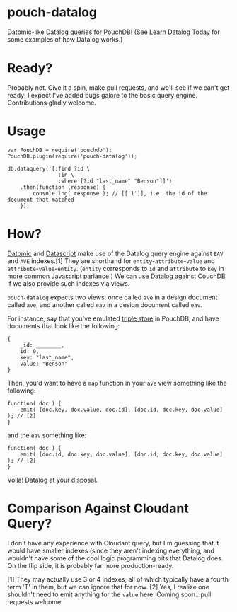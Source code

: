 # pouch-datalog

Datomic-like Datalog queries for PouchDB! (See [Learn Datalog Today](http://www.learndatalogtoday.org/) for some examples of how Datalog works.)

# Ready?

Probably not. Give it a spin, make pull requests, and we'll see if we can't get ready! I expect I've added bugs galore to the basic query engine. Contributions gladly welcome.

# Usage

```
var PouchDB = require('pouchdb');
PouchDB.plugin(require('pouch-datalog'));

db.dataquery('[:find ?id \
                :in \
                :where [?id "last_name" "Benson"]]')
    .then(function (response) {
        console.log( response ); // [['1']], i.e. the id of the document that matched
    });
```

# How?

[Datomic](http://www.datomic.com/) and [Datascript](https://github.com/tonsky/datascript) make use of the Datalog query engine against `EAV` and `AVE` indexes.[1] They are shorthand for `entity`-`attribute`-`value` and `attribute`-`value`-`entity`. (`entity` corresponds to `id` and `attribute` to `key` in more common Javascript parlance.) We can use Datalog against CouchDB if we also provide such indexes via views.

`pouch-datalog` expects two views: once called `ave` in a design document called `ave`, and another called `eav` in a design document called `eav`.

For instance, say that you've emulated [triple store](https://en.wikipedia.org/wiki/Triplestore) in PouchDB, and have documents that look like the following:

```
{
    _id: ________,
    id: 0,
    key: "last_name",
    value: "Benson"
}
```

Then, you'd want to have a `map` function in your `ave` view something like the following:

```
function( doc ) {
    emit( [doc.key, doc.value, doc.id], [doc.id, doc.key, doc.value] ); // [2]
}
```

and the `eav` something like:

```
function( doc ) {
    emit( [doc.id, doc.key, doc.value], [doc.id, doc.key, doc.value] ); // [2]
}
```

Voila! Datalog at your disposal.

# Comparison Against Cloudant Query?

I don't have any experience with Cloudant query, but I'm guessing that it would have smaller indexes (since they aren't indexing everything, and wouldn't have some of the cool logic programming bits that Datalog does. On the flip side, it is probably far more production-ready.

[1] They may actually use 3 or 4 indexes, all of which typically have a fourth term 'T' in them, but we can ignore that for now.
[2] Yes, I realize one shouldn't need to emit anything for the `value` here. Coming soon…pull requests welcome.